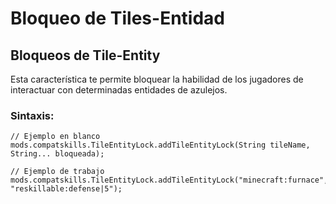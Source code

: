 # Bloqueo de Tiles-Entidad

## Bloqueos de Tile-Entity

Esta característica te permite bloquear la habilidad de los jugadores de interactuar con determinadas entidades de azulejos.

### Sintaxis:

    // Ejemplo en blanco
    mods.compatskills.TileEntityLock.addTileEntityLock(String tileName, String... bloqueada);
    
    // Ejemplo de trabajo
    mods.compatskills.TileEntityLock.addTileEntityLock("minecraft:furnace", "reskillable:defense|5");
